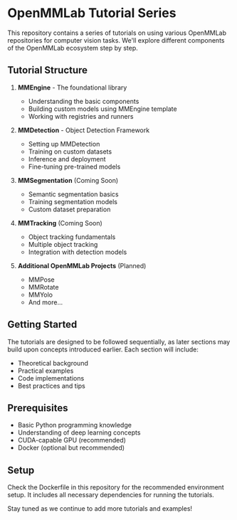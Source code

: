 # OpenMMLab Tutorial Series

This repository contains a series of tutorials on using various OpenMMLab repositories for computer vision tasks. We'll explore different components of the OpenMMLab ecosystem step by step.

## Tutorial Structure

1. **MMEngine** - The foundational library
   - Understanding the basic components
   - Building custom models using MMEngine template
   - Working with registries and runners

2. **MMDetection** - Object Detection Framework
   - Setting up MMDetection
   - Training on custom datasets
   - Inference and deployment
   - Fine-tuning pre-trained models

3. **MMSegmentation** (Coming Soon)
   - Semantic segmentation basics
   - Training segmentation models
   - Custom dataset preparation

4. **MMTracking** (Coming Soon)
   - Object tracking fundamentals
   - Multiple object tracking
   - Integration with detection models

5. **Additional OpenMMLab Projects** (Planned)
   - MMPose
   - MMRotate
   - MMYolo
   - And more...

## Getting Started

The tutorials are designed to be followed sequentially, as later sections may build upon concepts introduced earlier. Each section will include:

- Theoretical background
- Practical examples
- Code implementations
- Best practices and tips

## Prerequisites

- Basic Python programming knowledge
- Understanding of deep learning concepts
- CUDA-capable GPU (recommended)
- Docker (optional but recommended)

## Setup

Check the Dockerfile in this repository for the recommended environment setup. It includes all necessary dependencies for running the tutorials.

Stay tuned as we continue to add more tutorials and examples!
